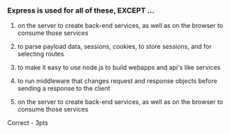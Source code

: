 ### Express is used for all of these, EXCEPT ...

1. on the server to create back-end services, as well as on the browser to consume those services
1. to parse payload data, sessions, cookies, to store sessions, and for selecting routes
1. to make it easy to use node.js to build webapps and api's like services
1. to run middleware that changes request and response objects before sending a response to the client

1. on the server to create back-end services, as well as on the browser to consume those services

Correct - 3pts